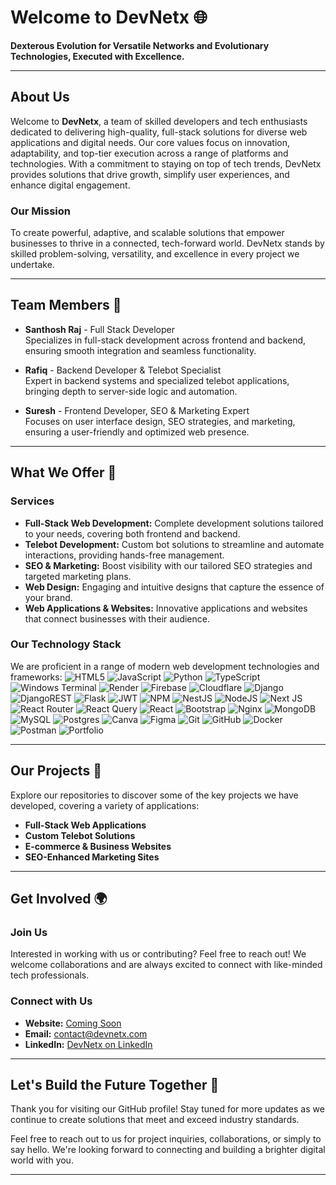 # Welcome to DevNetx 🌐

**Dexterous Evolution for Versatile Networks and Evolutionary Technologies, Executed with Excellence.**

---

## About Us

Welcome to **DevNetx**, a team of skilled developers and tech enthusiasts dedicated to delivering high-quality, full-stack solutions for diverse web applications and digital needs. Our core values focus on innovation, adaptability, and top-tier execution across a range of platforms and technologies. With a commitment to staying on top of tech trends, DevNetx provides solutions that drive growth, simplify user experiences, and enhance digital engagement.

### Our Mission

To create powerful, adaptive, and scalable solutions that empower businesses to thrive in a connected, tech-forward world. DevNetx stands by skilled problem-solving, versatility, and excellence in every project we undertake.

---



## Team Members 👥

- **Santhosh Raj** - Full Stack Developer  
  Specializes in full-stack development across frontend and backend, ensuring smooth integration and seamless functionality.

- **Rafiq** - Backend Developer & Telebot Specialist  
  Expert in backend systems and specialized telebot applications, bringing depth to server-side logic and automation.

- **Suresh** - Frontend Developer, SEO & Marketing Expert  
  Focuses on user interface design, SEO strategies, and marketing, ensuring a user-friendly and optimized web presence.

---

## What We Offer 🚀

### Services
- **Full-Stack Web Development:** Complete development solutions tailored to your needs, covering both frontend and backend.
- **Telebot Development:** Custom bot solutions to streamline and automate interactions, providing hands-free management.
- **SEO & Marketing:** Boost visibility with our tailored SEO strategies and targeted marketing plans.
- **Web Design:** Engaging and intuitive designs that capture the essence of your brand.
- **Web Applications & Websites:** Innovative applications and websites that connect businesses with their audience.

### Our Technology Stack
We are proficient in a range of modern web development technologies and frameworks:
![HTML5](https://img.shields.io/badge/html5-%23E34F26.svg?style=for-the-badge&logo=html5&logoColor=white) ![JavaScript](https://img.shields.io/badge/javascript-%23323330.svg?style=for-the-badge&logo=javascript&logoColor=%23F7DF1E) ![Python](https://img.shields.io/badge/python-3670A0?style=for-the-badge&logo=python&logoColor=ffdd54) ![TypeScript](https://img.shields.io/badge/typescript-%23007ACC.svg?style=for-the-badge&logo=typescript&logoColor=white) ![Windows Terminal](https://img.shields.io/badge/Windows%20Terminal-%234D4D4D.svg?style=for-the-badge&logo=windows-terminal&logoColor=white) ![Render](https://img.shields.io/badge/Render-%46E3B7.svg?style=for-the-badge&logo=render&logoColor=white) ![Firebase](https://img.shields.io/badge/firebase-%23039BE5.svg?style=for-the-badge&logo=firebase) ![Cloudflare](https://img.shields.io/badge/Cloudflare-F38020?style=for-the-badge&logo=Cloudflare&logoColor=white) ![Django](https://img.shields.io/badge/django-%23092E20.svg?style=for-the-badge&logo=django&logoColor=white) ![DjangoREST](https://img.shields.io/badge/DJANGO-REST-ff1709?style=for-the-badge&logo=django&logoColor=white&color=ff1709&labelColor=gray) ![Flask](https://img.shields.io/badge/flask-%23000.svg?style=for-the-badge&logo=flask&logoColor=white) ![JWT](https://img.shields.io/badge/JWT-black?style=for-the-badge&logo=JSON%20web%20tokens) ![NPM](https://img.shields.io/badge/NPM-%23CB3837.svg?style=for-the-badge&logo=npm&logoColor=white) ![NestJS](https://img.shields.io/badge/nestjs-%23E0234E.svg?style=for-the-badge&logo=nestjs&logoColor=white) ![NodeJS](https://img.shields.io/badge/node.js-6DA55F?style=for-the-badge&logo=node.js&logoColor=white) ![Next JS](https://img.shields.io/badge/Next-black?style=for-the-badge&logo=next.js&logoColor=white) ![React Router](https://img.shields.io/badge/React_Router-CA4245?style=for-the-badge&logo=react-router&logoColor=white) ![React Query](https://img.shields.io/badge/-React%20Query-FF4154?style=for-the-badge&logo=react%20query&logoColor=white) ![React](https://img.shields.io/badge/react-%2320232a.svg?style=for-the-badge&logo=react&logoColor=%2361DAFB) ![Bootstrap](https://img.shields.io/badge/bootstrap-%238511FA.svg?style=for-the-badge&logo=bootstrap&logoColor=white) ![Nginx](https://img.shields.io/badge/nginx-%23009639.svg?style=for-the-badge&logo=nginx&logoColor=white) ![MongoDB](https://img.shields.io/badge/MongoDB-%234ea94b.svg?style=for-the-badge&logo=mongodb&logoColor=white) ![MySQL](https://img.shields.io/badge/mysql-4479A1.svg?style=for-the-badge&logo=mysql&logoColor=white) ![Postgres](https://img.shields.io/badge/postgres-%23316192.svg?style=for-the-badge&logo=postgresql&logoColor=white) ![Canva](https://img.shields.io/badge/Canva-%2300C4CC.svg?style=for-the-badge&logo=Canva&logoColor=white) ![Figma](https://img.shields.io/badge/figma-%23F24E1E.svg?style=for-the-badge&logo=figma&logoColor=white) ![Git](https://img.shields.io/badge/git-%23F05033.svg?style=for-the-badge&logo=git&logoColor=white) ![GitHub](https://img.shields.io/badge/github-%23121011.svg?style=for-the-badge&logo=github&logoColor=white) ![Docker](https://img.shields.io/badge/docker-%230db7ed.svg?style=for-the-badge&logo=docker&logoColor=white) ![Postman](https://img.shields.io/badge/Postman-FF6C37?style=for-the-badge&logo=postman&logoColor=white) ![Portfolio](https://img.shields.io/badge/Portfolio-%23000000.svg?style=for-the-badge&logo=firefox&logoColor=#FF7139)

---

## Our Projects 🌟

Explore our repositories to discover some of the key projects we have developed, covering a variety of applications:
- **Full-Stack Web Applications**
- **Custom Telebot Solutions**
- **E-commerce & Business Websites**
- **SEO-Enhanced Marketing Sites**

---

## Get Involved 🌍

### Join Us
Interested in working with us or contributing? Feel free to reach out! We welcome collaborations and are always excited to connect with like-minded tech professionals.

### Connect with Us
- **Website:** [Coming Soon](#)
- **Email:** [contact@devnetx.com](mailto:contact@devnetx.com)
- **LinkedIn:** [DevNetx on LinkedIn](#)

---

## Let's Build the Future Together 🤝

Thank you for visiting our GitHub profile! Stay tuned for more updates as we continue to create solutions that meet and exceed industry standards.

Feel free to reach out to us for project inquiries, collaborations, or simply to say hello. We're looking forward to connecting and building a brighter digital world with you.

---

